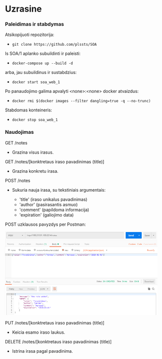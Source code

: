 # Uzrasine

### Paleidimas ir stabdymas

Atsikopijuoti repozitorija:

- ```git clone https://github.com/plssts/SOA```

Is SOA/1 aplanko subuildinti ir paleisti:

- ```docker-compose up --build -d```

arba, jau subuildinus ir sustabdzius:

- ```docker start soa_web_1```

Po panaudojimo galima apvalyti \<none\>:\<none\> docker atvaizdus:
  
- ```docker rmi $(docker images --filter dangling=true -q --no-trunc)```

Stabdomas konteineris:

- ```docker stop soa_web_1```

### Naudojimas

GET /notes

- Grazina visus irasus.

GET /notes/[konktretaus iraso pavadinimas (title)]

- Grazina konkretu irasa.

POST /notes

- Sukuria nauja irasa, su tekstiniais argumentais:

  * 'title'       (iraso unikalus pavadinimas)
  * 'author'      (pasirasantis asmuo)
  * 'comment'     (papildoma informacija)
  * 'expiration'  (galiojimo data)
  
POST uzklausos pavyzdys per Postman:

![Screenshot](docs/post_demo.png)

PUT /notes/[konktretaus iraso pavadinimas (title)]

- Keicia esamo iraso laukus.

DELETE /notes/[konktretaus iraso pavadinimas (title)]

- Istrina irasa pagal pavadinima.
